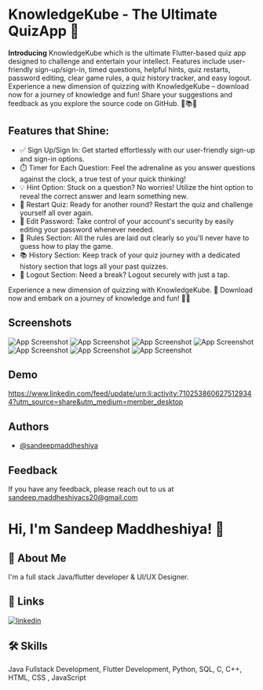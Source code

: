 
# KnowledgeKube - The Ultimate QuizApp 🚀

**Introducing** KnowledgeKube which is the ultimate Flutter-based quiz app designed to challenge and entertain your intellect. Features include user-friendly sign-up/sign-in, timed questions, helpful hints, quiz restarts, password editing, clear game rules, a quiz history tracker, and easy logout. Experience a new dimension of quizzing with KnowledgeKube – download now for a journey of knowledge and fun! Share your suggestions and feedback as you explore the source code on GitHub. 🚀📚🤩
##  Features that Shine:

- ✅ Sign Up/Sign In: Get started effortlessly with our user-friendly sign-up and sign-in options.
- ⏱️ Timer for Each Question: Feel the adrenaline as you answer questions against the clock, a true test of your quick thinking!
- 💡 Hint Option: Stuck on a question? No worries! Utilize the hint option to reveal the correct answer and learn something new.
- 🔄 Restart Quiz: Ready for another round? Restart the quiz and challenge yourself all over again.
- 🔐 Edit Password: Take control of your account's security by easily editing your password whenever needed.
- 📜 Rules Section: All the rules are laid out clearly so you'll never have to guess how to play the game.
- 📚 History Section: Keep track of your quiz journey with a dedicated history section that logs all your past quizzes.
- 👋 Logout Section: Need a break? Logout securely with just a tap.



Experience a new dimension of quizzing with KnowledgeKube. 🌟 Download now and embark on a journey of knowledge and fun! 📖🤩




## Screenshots

![App Screenshot](https://i.ibb.co/Tk5t49z/Screenshot-20230905-193156.jpg)
![App Screenshot](https://i.ibb.co/tM5xxxX/Screenshot-20230905-193201.jpg)
![App Screenshot](https://i.ibb.co/60tpRRF/Screenshot-20230905-193207.jpg)
![App Screenshot](https://i.ibb.co/27vJCDh/Screenshot-20230905-193214.jpg)
![App Screenshot](https://i.ibb.co/P1JdN67/Screenshot-20230905-193219.jpg)
![App Screenshot](https://i.ibb.co/p3QK909/Screenshot-20230905-193234.jpg)
![App Screenshot](https://i.ibb.co/BfqTFn1/Screenshot-20230905-193240.jpg)


## Demo

https://www.linkedin.com/feed/update/urn:li:activity:7102538606275129344?utm_source=share&utm_medium=member_desktop

## Authors

- [@sandeepmaddheshiya](https://github.com/sandeepmaddheshiya)


## Feedback

If you have any feedback, please reach out to us at sandeep.maddheshiyacs20@gmail.com


# Hi, I'm Sandeep Maddheshiya! 👋


## 🚀 About Me
I'm a full stack Java/flutter developer & UI/UX Designer.


## 🔗 Links

[![linkedin](https://img.shields.io/badge/linkedin-0A66C2?style=for-the-badge&logo=linkedin&logoColor=white)](https://www.linkedin.com/in/sandeepmaddheshiya/)


## 🛠 Skills
Java Fullstack Development, Flutter Development, Python, SQL, C, C++, HTML, CSS , JavaScript

